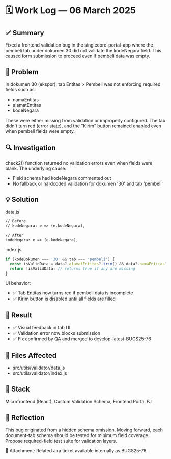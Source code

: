 # 🗓️ Work Log — 06 March 2025

## ✅ Summary
Fixed a frontend validation bug in the singlecore-portal-app where the pembeli tab under dokumen 30 did not validate the kodeNegara field. This caused form submission to proceed even if pembeli data was empty.

## 🧠 Problem
In dokumen 30 (ekspor), tab Entitas > Pembeli was not enforcing required fields such as:
- namaEntitas
- alamatEntitas
- kodeNegara

These were either missing from validation or improperly configured. The tab didn't turn red (error state), and the "Kirim" button remained enabled even when pembeli fields were empty.

## 🔍 Investigation
check2() function returned no validation errors even when fields were blank. The underlying cause:
- Field schema had kodeNegara commented out
- No fallback or hardcoded validation for dokumen '30' and tab 'pembeli'

## 💡 Solution

data.js
```diff
// Before
// kodeNegara: e => (e.kodeNegara),

// After
kodeNegara: e => (e.kodeNegara),
```

index.js
```ts
if (kodeDokumen === '30' && tab === 'pembeli') {
  const isValidData = data?.alamatEntitas?.trim() && data?.namaEntitas?.trim() && data?.kodeNegara?.trim();
  return !isValidData; // returns true if any are missing
}
```

UI behavior:
- ✅ Tab Entitas now turns red if pembeli data is incomplete
- ✅ Kirim button is disabled until all fields are filled

## 🧪 Result

- ✅ Visual feedback in tab UI
- ✅ Validation error now blocks submission
- ✅ Fix confirmed by QA and merged to develop-latest-BUGS25-76

## 📁 Files Affected

- src/utils/validator/data.js
- src/utils/validator/index.js

## 🔧 Stack

Microfrontend (React), Custom Validation Schema, Frontend Portal PJ

## 🧠 Reflection

This bug originated from a hidden schema omission. Moving forward, each document-tab schema should be tested for minimum field coverage. Propose required-field test suite for validation layers.

📎 Attachment: Related Jira ticket available internally as BUGS25-76.
